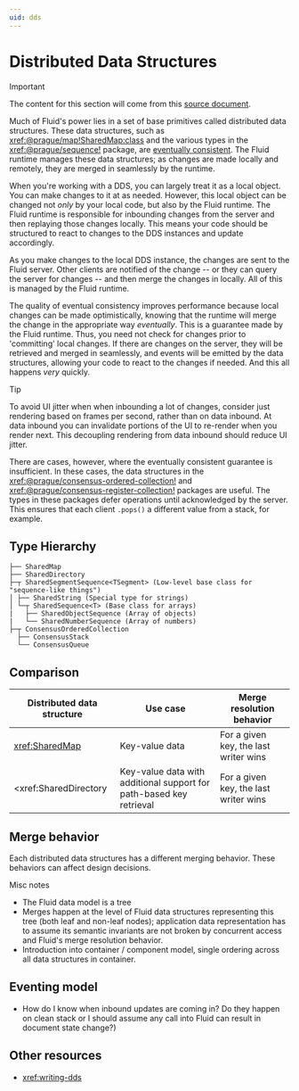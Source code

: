 ```yaml
---
uid: dds
---
```


# Distributed Data Structures

> [!IMPORTANT]
> The content for this section will come from this [source document][1].

[1]: https://

Much of Fluid's power lies in a set of base primitives called distributed data structures. These data structures, such
as <xref:@prague/map!SharedMap:class> and the various types in the <xref:@prague/sequence!> package, are [eventually
consistent](https://en.wikipedia.org/wiki/Eventual_consistency). The Fluid runtime manages these data structures; as
changes are made locally and remotely, they are merged in seamlessly by the runtime.

When you're working with a DDS, you can largely treat it as a local object. You can make changes to it at as needed.
However, this local object can be changed not *only* by your local code, but also by the Fluid runtime. The Fluid
runtime is responsible for inbounding changes from the server and then replaying those changes locally. This means your
code should be structured to react to changes to the DDS instances and update accordingly.

As you make changes to the local DDS instance, the changes are sent to the Fluid server. Other clients are notified of
the change -- or they can query the server for changes -- and then merge the changes in locally. All of this is managed
by the Fluid runtime.

The quality of eventual consistency improves performance because local changes can be made optimistically, knowing that
the runtime will merge the change in the appropriate way *eventually*. This is a guarantee made by the Fluid runtime.
Thus, you need not check for changes prior to 'committing' local changes. If there are changes on the server, they will
be retrieved and merged in seamlessly, and events will be emitted by the data structures, allowing your code to react to
the changes if needed. And this all happens *very* quickly.

> [!TIP]
> To avoid UI jitter when when inbounding a lot of changes, consider just rendering based on frames per second, rather
> than on data inbound. At data inbound you can invalidate portions of the UI to re-render when you render next. This
> decoupling rendering from data inbound should reduce UI jitter.

There are cases, however, where the eventually consistent guarantee is insufficient. In these cases, the data structures
in the <xref:@prague/consensus-ordered-collection!> and <xref:@prague/consensus-register-collection!> packages are useful.
The types in these packages defer operations until acknowledged by the server. This ensures that each client `.pops()` a
different value from a stack, for example.


## Type Hierarchy

```text
├── SharedMap
├── SharedDirectory
├─┬ SharedSegmentSequence<TSegment> (Low-level base class for "sequence-like things")
│ ├── SharedString (Special type for strings)
│ └─┬ SharedSequence<T> (Base class for arrays)
|   ├── SharedObjectSequence (Array of objects)
|   └── SharedNumberSequence (Array of numbers)
├─┬ ConsensusOrderedCollection
  ├── ConsensusStack
  └── ConsensusQueue
```

## Comparison


| Distributed data structure | Use case                                                            | Merge resolution behavior             |
| -------------------------- | ------------------------------------------------------------------- | ------------------------------------- |
| <xref:SharedMap>           | Key-value data                                                      | For a given key, the last writer wins |
| <xref:SharedDirectory      | Key-value data with additional support for path-based key retrieval | For a given key, the last writer wins |


## Merge behavior

Each distributed data structures has a different merging behavior. These behaviors can affect design decisions.

Misc notes

* The Fluid data model is a tree
* Merges happen at the level of Fluid data structures representing this tree (both leaf and non-leaf nodes);
  application data representation has to assume its semantic invariants are not broken by concurrent access and Fluid's
  merge resolution behavior.
* Introduction into container / component model, single ordering across all data structures in container.


## Eventing model

* How do I know when inbound updates are coming in? Do they happen on clean stack or I should assume any call into
  Fluid can result in document state change?)


## Other resources

* <xref:writing-dds>
